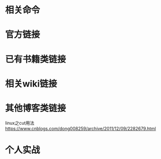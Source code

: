 
# 相关命令

# 官方链接

# 已有书籍类链接

# 相关wiki链接

# 其他博客类链接

linux之cut用法 https://www.cnblogs.com/dong008259/archive/2011/12/09/2282679.html

# 个人实战
